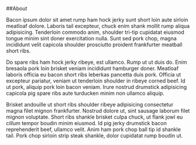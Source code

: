 ##About

Bacon ipsum dolor sit amet rump ham hock jerky sunt short loin aute sirloin meatloaf dolore. Laboris tail excepteur, chuck enim shank mollit rump aliqua adipisicing. Tenderloin commodo anim, shoulder tri-tip cupidatat eiusmod tongue minim sint doner exercitation nulla. Sunt sed pork chop, magna incididunt velit capicola shoulder prosciutto proident frankfurter meatball short ribs.

Do spare ribs ham hock jerky ribeye, est ullamco. Rump ut ut duis do. Enim bresaola pork loin brisket veniam incididunt hamburger doner. Meatloaf laboris officia eu bacon short ribs leberkas pancetta duis pork. Officia ut excepteur pariatur, veniam ut tenderloin shoulder in ribeye corned beef. Id ut pork, aliquip pork loin bacon veniam. Irure nostrud drumstick adipisicing capicola pig spare ribs aute turducken minim non ullamco aliquip.

Brisket andouille ut short ribs shoulder ribeye adipisicing consectetur magna filet mignon frankfurter. Nostrud dolore ut, sint sausage laborum filet mignon voluptate. Short ribs shankle brisket culpa chuck, ut flank jowl eu cillum tempor boudin minim eiusmod. Id pig jerky drumstick bacon reprehenderit beef, ullamco velit. Anim ham pork chop ball tip id shankle tail. Pork chop sirloin strip steak shankle, dolor cupidatat rump boudin ut.